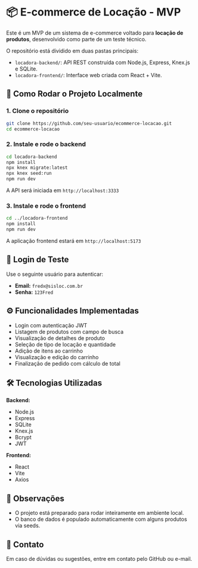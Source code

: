 # 📦 E-commerce de Locação - MVP

Este é um MVP de um sistema de e-commerce voltado para **locação de produtos**, desenvolvido como parte de um teste técnico.

O repositório está dividido em duas pastas principais:

- `locadora-backend/`: API REST construída com Node.js, Express, Knex.js e SQLite.
- `locadora-frontend/`: Interface web criada com React + Vite.

## 🚀 Como Rodar o Projeto Localmente

### 1. Clone o repositório

```bash
git clone https://github.com/seu-usuario/ecommerce-locacao.git
cd ecommerce-locacao
```

### 2. Instale e rode o backend

```bash
cd locadora-backend
npm install
npx knex migrate:latest
npx knex seed:run
npm run dev
```

A API será iniciada em `http://localhost:3333`

### 3. Instale e rode o frontend

```bash
cd ../locadora-frontend
npm install
npm run dev
```

A aplicação frontend estará em `http://localhost:5173`

## 🔐 Login de Teste

Use o seguinte usuário para autenticar:

- **Email:** `fredx@sisloc.com.br`
- **Senha:** `123Fred`

## ⚙️ Funcionalidades Implementadas

- Login com autenticação JWT
- Listagem de produtos com campo de busca
- Visualização de detalhes de produto
- Seleção de tipo de locação e quantidade
- Adição de itens ao carrinho
- Visualização e edição do carrinho
- Finalização de pedido com cálculo de total

## 🛠 Tecnologias Utilizadas

**Backend:**
- Node.js
- Express
- SQLite
- Knex.js
- Bcrypt
- JWT

**Frontend:**
- React
- Vite
- Axios

## 📎 Observações

- O projeto está preparado para rodar inteiramente em ambiente local.
- O banco de dados é populado automaticamente com alguns produtos via seeds.

## 📩 Contato

Em caso de dúvidas ou sugestões, entre em contato pelo GitHub ou e-mail.
